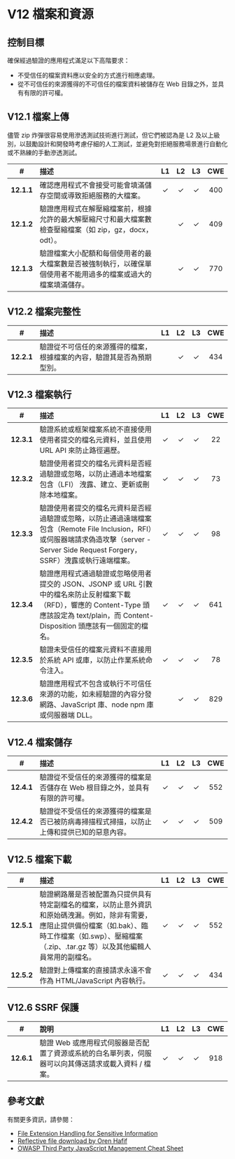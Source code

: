 # V12 檔案和資源

## 控制目標

確保經過驗證的應用程式滿足以下高階要求：

* 不受信任的檔案資料應以安全的方式進行相應處理。
* 從不可信任的來源獲得的不可信任的檔案資料被儲存在 Web 目錄之外，並具有有限的許可權。

## V12.1 檔案上傳

儘管 zip 炸彈很容易使用滲透測試技術進行測試，但它們被認為是 L2 及以上級別，以鼓勵設計和開發時考慮仔細的人工測試，並避免對拒絕服務場景進行自動化或不熟練的手動滲透測試。

| # | 描述 | L1 | L2 | L3 | CWE |
| :---: | :--- | :---: | :---: | :---: | :---: |
| **12.1.1** | 確認應用程式不會接受可能會填滿儲存空間或導致拒絕服務的大檔案。 | ✓ | ✓ | ✓ | 400 |
| **12.1.2** | 驗證應用程式在解壓縮檔案前，根據允許的最大解壓縮尺寸和最大檔案數檢查壓縮檔案（如 zip，gz，docx，odt）。 | | ✓ | ✓ | 409 |
| **12.1.3** | 驗證檔案大小配額和每個使用者的最大檔案數是否被強制執行，以確保單個使用者不能用過多的檔案或過大的檔案填滿儲存。 | | ✓ | ✓ | 770 |

## V12.2 檔案完整性

| # | 描述 | L1 | L2 | L3 | CWE |
| :---: | :--- | :---: | :---: | :---: | :---: |
| **12.2.1** | 驗證從不可信任的來源獲得的檔案，根據檔案的內容，驗證其是否為預期型別。 | | ✓ | ✓ | 434 |

## V12.3 檔案執行

| # | 描述 | L1 | L2 | L3 | CWE |
| :---: | :--- | :---: | :---: | :---: | :---: |
| **12.3.1** | 驗證系統或框架檔案系統不直接使用使用者提交的檔名元資料，並且使用 URL API 來防止路徑遍歷。 | ✓ | ✓ | ✓ | 22 |
| **12.3.2** | 驗證使用者提交的檔名元資料是否經過驗證或忽略，以防止通過本地檔案包含（LFI） 洩露、建立、更新或刪除本地檔案。 | ✓ | ✓ | ✓ | 73 |
| **12.3.3** | 驗證使用者提交的檔名元資料是否經過驗證或忽略，以防止通過遠端檔案包含（Remote File Inclusion，RFI）或伺服器端請求偽造攻擊（server - Server Side Request Forgery，SSRF）洩露或執行遠端檔案。 | ✓ | ✓ | ✓ | 98 |
| **12.3.4** | 驗證應用程式通過驗證或忽略使用者提交的 JSON、JSONP 或 URL 引數中的檔名來防止反射檔案下載（RFD），響應的 Content-Type 頭應該設定為 text/plain，而 Content-Disposition 頭應該有一個固定的檔名。 | ✓ | ✓ | ✓ | 641 |
| **12.3.5** | 驗證未受信任的檔案元資料不直接用於系統 API 或庫，以防止作業系統命令注入。 | ✓ | ✓ | ✓ | 78 |
| **12.3.6** | 驗證應用程式不包含或執行不可信任來源的功能，如未經驗證的內容分發網路、JavaScript 庫、node npm 庫或伺服器端 DLL。 | | ✓ | ✓ | 829 |

## V12.4 檔案儲存

| # | 描述 | L1 | L2 | L3 | CWE |
| :---: | :--- | :---: | :---: | :---: | :---: |
| **12.4.1** | 驗證從不受信任的來源獲得的檔案是否儲存在 Web 根目錄之外，並具有有限的許可權。 | ✓ | ✓ | ✓ | 552 |
| **12.4.2** | 驗證從不受信任的來源獲得的檔案是否已被防病毒掃描程式掃描，以防止上傳和提供已知的惡意內容。 | ✓ | ✓ | ✓ | 509 |

## V12.5 檔案下載

| # | 描述 | L1 | L2 | L3 | CWE |
| :---: | :--- | :---: | :---: | :---: | :---: |
| **12.5.1** | 驗證網路層是否被配置為只提供具有特定副檔名的檔案，以防止意外資訊和原始碼洩漏。例如，除非有需要，應阻止提供備份檔案（如.bak）、臨時工作檔案（如.swp）、壓縮檔案（.zip、.tar.gz 等）以及其他編輯人員常用的副檔名。 | ✓ | ✓ | ✓ | 552 |
| **12.5.2** | 驗證對上傳檔案的直接請求永遠不會作為 HTML/JavaScript 內容執行。 | ✓ | ✓ | ✓ | 434 |

## V12.6 SSRF 保護

| # | 說明 | L1 | L2 | L3 | CWE |
| :---: | :--- | :---: | :---: | :---: | :---: |
| **12.6.1** | 驗證 Web 或應用程式伺服器是否配置了資源或系統的白名單列表，伺服器可以向其傳送請求或載入資料 / 檔案。 | ✓ | ✓ | ✓ | 918 |

## 參考文獻

有關更多資訊，請參閱：

* [File Extension Handling for Sensitive Information](https://owasp.org/www-community/vulnerabilities/Unrestricted_File_Upload)
* [Reflective file download by Oren Hafif](https://www.trustwave.com/Resources/SpiderLabs-Blog/Reflected-File-Download---A-New-Web-Attack-Vector/)
* [OWASP Third Party JavaScript Management Cheat Sheet](https://cheatsheetseries.owasp.org/cheatsheets/Third_Party_Javascript_Management_Cheat_Sheet.html)